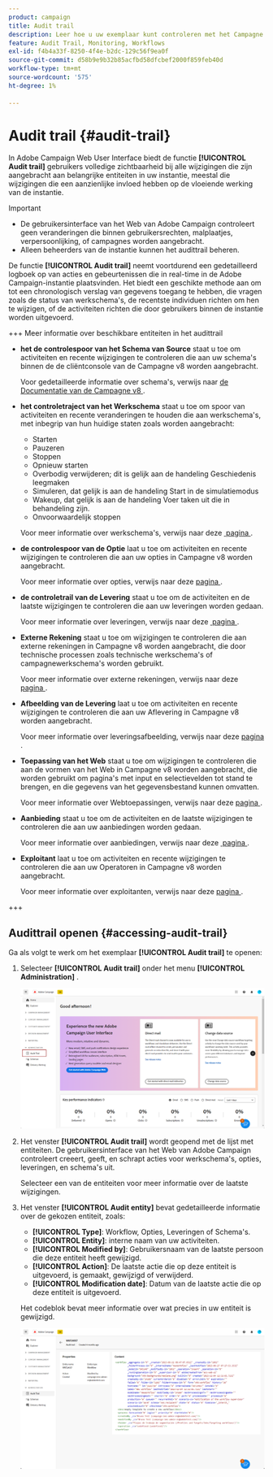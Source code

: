 ```yaml
---
product: campaign
title: Audit trail
description: Leer hoe u uw exemplaar kunt controleren met het Campagne Audit Trail
feature: Audit Trail, Monitoring, Workflows
exl-id: f4b4a33f-8250-4f4e-b2dc-129c56f9ea0f
source-git-commit: d58b9e9b32b85acfbd58dfcbef2000f859feb40d
workflow-type: tm+mt
source-wordcount: '575'
ht-degree: 1%

---
```


# Audit trail {#audit-trail}

In Adobe Campaign Web User Interface biedt de functie **[!UICONTROL Audit trail]** gebruikers volledige zichtbaarheid bij alle wijzigingen die zijn aangebracht aan belangrijke entiteiten in uw instantie, meestal die wijzigingen die een aanzienlijke invloed hebben op de vloeiende werking van de instantie.

>[!IMPORTANT]
>
>* De gebruikersinterface van het Web van Adobe Campaign controleert geen veranderingen die binnen gebruikersrechten, malplaatjes, verpersoonlijking, of campagnes worden aangebracht.
>* Alleen beheerders van de instantie kunnen het audittrail beheren.

De functie **[!UICONTROL Audit trail]** neemt voortdurend een gedetailleerd logboek op van acties en gebeurtenissen die in real-time in de Adobe Campaign-instantie plaatsvinden. Het biedt een geschikte methode aan om tot een chronologisch verslag van gegevens toegang te hebben, die vragen zoals de status van werkschema&#39;s, de recentste individuen richten om hen te wijzigen, of de activiteiten richten die door gebruikers binnen de instantie worden uitgevoerd.

+++ Meer informatie over beschikbare entiteiten in het audittrail

* **het de controlespoor van het Schema van Source** staat u toe om activiteiten en recente wijzigingen te controleren die aan uw schema&#39;s binnen de de cliëntconsole van de Campagne v8 worden aangebracht.

  Voor gedetailleerde informatie over schema&#39;s, verwijs naar [&#x200B; de Documentatie van de Campagne v8 &#x200B;](https://experienceleague.adobe.com/nl/docs/campaign/campaign-v8/developer/shemas-forms/schemas).

* **het controletraject van het Werkschema** staat u toe om spoor van activiteiten en recente veranderingen te houden die aan werkschema&#39;s, met inbegrip van hun huidige staten zoals worden aangebracht:

   * Starten
   * Pauzeren
   * Stoppen
   * Opnieuw starten
   * Overbodig verwijderen; dit is gelijk aan de handeling Geschiedenis leegmaken
   * Simuleren, dat gelijk is aan de handeling Start in de simulatiemodus
   * Wakeup, dat gelijk is aan de handeling Voer taken uit die in behandeling zijn.
   * Onvoorwaardelijk stoppen

  Voor meer informatie over werkschema&#39;s, verwijs naar deze [&#x200B; pagina &#x200B;](../workflows/gs-workflows.md).

* **de controlespoor van de Optie** laat u toe om activiteiten en recente wijzigingen te controleren die aan uw opties in Campagne v8 worden aangebracht.

  Voor meer informatie over opties, verwijs naar deze [&#x200B; pagina &#x200B;](https://experienceleague.adobe.com/nl/docs/campaign-classic/using/installing-campaign-classic/appendices/configuring-campaign-options).

* **de controletrail van de Levering** staat u toe om de activiteiten en de laatste wijzigingen te controleren die aan uw leveringen worden gedaan.

  Voor meer informatie over leveringen, verwijs naar deze [&#x200B; pagina &#x200B;](../msg/gs-deliveries.md).

* **Externe Rekening** staat u toe om wijzigingen te controleren die aan externe rekeningen in Campagne v8 worden aangebracht, die door technische processen zoals technische werkschema&#39;s of campagnewerkschema&#39;s worden gebruikt.

  Voor meer informatie over externe rekeningen, verwijs naar deze [&#x200B; pagina &#x200B;](../administration/external-account.md).

* **Afbeelding van de Levering** laat u toe om activiteiten en recente wijzigingen te controleren die aan uw Aflevering in Campagne v8 worden aangebracht.

  Voor meer informatie over leveringsafbeelding, verwijs naar deze [&#x200B; pagina &#x200B;](https://experienceleague.adobe.com/nl/docs/campaign/campaign-v8/audience/add-profiles/target-mappings).

* **Toepassing van het Web** staat u toe om wijzigingen te controleren die aan de vormen van het Web in Campagne v8 worden aangebracht, die worden gebruikt om pagina&#39;s met input en selectievelden tot stand te brengen, en die gegevens van het gegevensbestand kunnen omvatten.

  Voor meer informatie over Webtoepassingen, verwijs naar deze [&#x200B; pagina &#x200B;](https://experienceleague.adobe.com/nl/docs/campaign/campaign-v8/content/webapps).

* **Aanbieding** staat u toe om de activiteiten en de laatste wijzigingen te controleren die aan uw aanbiedingen worden gedaan.

  Voor meer informatie over aanbiedingen, verwijs naar deze [&#x200B; pagina &#x200B;](../msg/offers.md).

* **Exploitant** laat u toe om activiteiten en recente wijzigingen te controleren die aan uw Operatoren in Campagne v8 worden aangebracht.

  Voor meer informatie over exploitanten, verwijs naar deze [&#x200B; pagina &#x200B;](https://experienceleague.adobe.com/nl/docs/campaign/campaign-v8/offers/interaction-settings/interaction-operators).

+++

## Audittrail openen {#accessing-audit-trail}

Ga als volgt te werk om het exemplaar **[!UICONTROL Audit trail]** te openen:

1. Selecteer **[!UICONTROL Audit trail]** onder het menu **[!UICONTROL Administration]** .

   ![&#x200B; Schermschot die het menu van het Beleid met de geselecteerde het spooroptie van de Controle tonen &#x200B;](assets/audit-trail-1.png)

1. Het venster **[!UICONTROL Audit trail]** wordt geopend met de lijst met entiteiten. De gebruikersinterface van het Web van Adobe Campaign controleert creeert, geeft, en schrapt acties voor werkschema&#39;s, opties, leveringen, en schema&#39;s uit.

   Selecteer een van de entiteiten voor meer informatie over de laatste wijzigingen.

1. Het venster **[!UICONTROL Audit entity]** bevat gedetailleerde informatie over de gekozen entiteit, zoals:

   * **[!UICONTROL Type]**: Workflow, Opties, Leveringen of Schema&#39;s.
   * **[!UICONTROL Entity]**: interne naam van uw activiteiten.
   * **[!UICONTROL Modified by]**: Gebruikersnaam van de laatste persoon die deze entiteit heeft gewijzigd.
   * **[!UICONTROL Action]**: De laatste actie die op deze entiteit is uitgevoerd, is gemaakt, gewijzigd of verwijderd.
   * **[!UICONTROL Modification date]**: Datum van de laatste actie die op deze entiteit is uitgevoerd.

   Het codeblok bevat meer informatie over wat precies in uw entiteit is gewijzigd.

   ![&#x200B; Schermafbeelding die het venster van de Auditentiteit met gedetailleerde informatie over wijzigingen tonen &#x200B;](assets/audit-trail-2.png)
